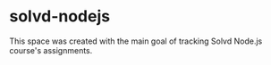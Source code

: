 # solvd-nodejs
This space was created with the main goal of tracking Solvd Node.js course's assignments.
